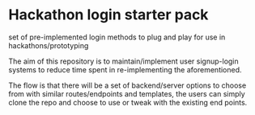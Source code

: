 # Hackathon login starter pack

set of pre-implemented login methods to plug and play for use in hackathons/prototyping

The aim of this repository is to maintain/implement user signup-login systems
to reduce time spent in re-implementing the aforementioned.

The flow is that there will be a set of backend/server options to choose from with similar
routes/endpoints and templates, the users can simply clone the repo and choose to use or
tweak with the existing end points.
